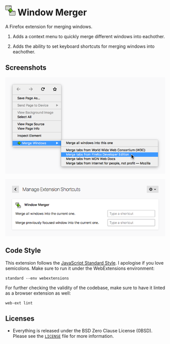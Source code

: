 # ![](assets/icon032.png) Window Merger

A Firefox extension for merging windows.

1. Adds a context menu to quickly merge different windows into eachother.

2. Adds the ability to set keyboard shortcuts for merging windows
   into eachother.

## Screenshots

![](assets/contextmenu.png)

![](assets/extensionshortcuts.png)

## Code Style

This extension follows the [JavaScript Standard Style][]. I apologise if you
love semicolons. Make sure to run it under the WebExtensions environment:

```
standard --env webextensions
```

For further checking the validity of the codebase, make sure to have it linted
as a browser extension as well:

```
web-ext lint
```

## Licenses

* Everything is released under the BSD Zero Clause License (0BSD). Please see
  the [`LICENSE`](LICENSE) file for more information.

[JavaScript Standard Style]: https://standardjs.com/
